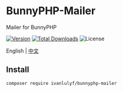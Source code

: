 # BunnyPHP-Mailer

Mailer for BunnyPHP

[![Version](https://img.shields.io/packagist/v/ivanlulyf/bunnyphp-mailer.svg?color=orange&style=flat-square)](https://packagist.org/packages/ivanlulyf/bunnyphp-mailer)
[![Total Downloads](https://img.shields.io/packagist/dt/ivanlulyf/bunnyphp-mailer.svg?color=brightgreen&style=flat-square)](https://packagist.org/packages/ivanlulyf/bunnyphp-mailer)
![License](https://img.shields.io/packagist/l/ivanlulyf/bunnyphp-mailer.svg?color=blue&style=flat-square)

English | [中文](README_CN.md)

## Install

```shell
composer require ivanlulyf/bunnyphp-mailer
```
